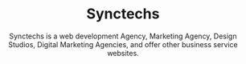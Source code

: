 <h1 align=center>Synctechs</h1> 
<p align=center>Synctechs is a web development Agency, Marketing Agency, Design Studios, Digital Marketing Agencies, and offer other business service websites.</p>
